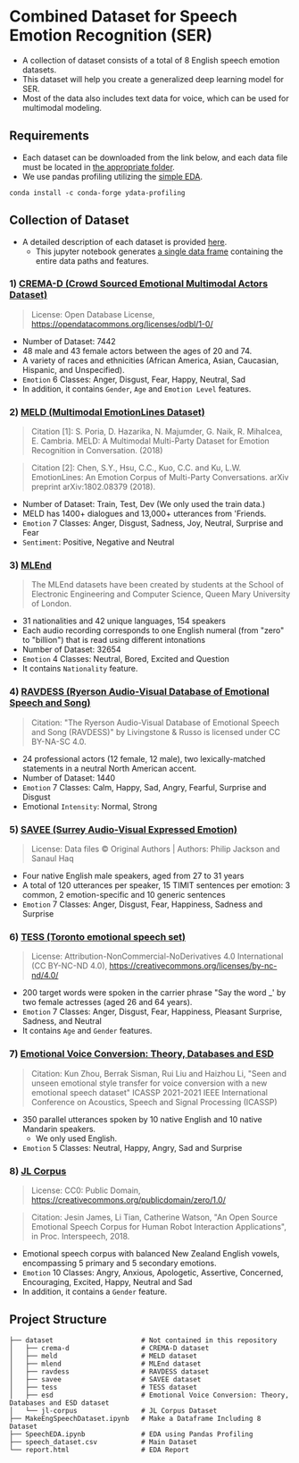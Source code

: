 # Combined Dataset for Speech Emotion Recognition (SER)
- A collection of dataset consists of a total of 8 English speech emotion datasets.
- This dataset will help you create a generalized deep learning model for SER.
- Most of the data also includes text data for voice, which can be used for multimodal modeling.

## Requirements
- Each dataset can be downloaded from the link below, and each data file must be located in [the appropriate folder](#project-structure).
- We use pandas profiling utilizing the [simple EDA](https://github.com/standing-o/Combined_Dataset_for_Speech_Emotion_Recognition/blob/master/SpeechEDA.ipynb).
```
conda install -c conda-forge ydata-profiling
```

## Collection of Dataset
- A detailed description of each dataset is provided [here](https://github.com/standing-o/Combined_Dataset_for_Speech_Emotion_Recognition/blob/master/SpeechEDA.ipynb).
  - This jupyter notebook generates [a single data frame]() containing the entire data paths and features.

### 1) [CREMA-D (Crowd Sourced Emotional Multimodal Actors Dataset)](https://github.com/CheyneyComputerScience/CREMA-D#crema-d-crowd-sourced-emotional-multimodal-actors-dataset)
> License: Open Database License, https://opendatacommons.org/licenses/odbl/1-0/
- Number of Dataset: 7442
- 48 male and 43 female actors between the ages of 20 and 74.
- A variety of races and ethnicities (African America, Asian, Caucasian, Hispanic, and Unspecified).
- `Emotion` 6 Classes: Anger, Disgust, Fear, Happy, Neutral, Sad
- In addition, it contains `Gender`, `Age` and `Emotion Level` features.

### 2) [MELD (Multimodal EmotionLines Dataset)](https://affective-meld.github.io/)
> Citation [1]: S. Poria, D. Hazarika, N. Majumder, G. Naik, R. Mihalcea,
E. Cambria. MELD: A Multimodal Multi-Party Dataset
for Emotion Recognition in Conversation. (2018)

> Citation [2]: Chen, S.Y., Hsu, C.C., Kuo, C.C. and Ku, L.W.
EmotionLines: An Emotion Corpus of Multi-Party
Conversations. arXiv preprint arXiv:1802.08379 (2018).

- Number of Dataset: Train, Test, Dev (We only used the train data.)
- MELD has 1400+ dialogues and 13,000+ utterances from 'Friends.
- `Emotion` 7 Classes: Anger, Disgust, Sadness, Joy, Neutral, Surprise and Fear
- `Sentiment`: Positive, Negative and Neutral

### 3) [MLEnd](https://www.kaggle.com/datasets/jesusrequena/mlend-spoken-numerals)
> The MLEnd datasets have been created by students at the School of Electronic Engineering and Computer Science, Queen Mary University of London.

- 31 nationalities and 42 unique languages, 154 speakers
- Each audio recording corresponds to one English numeral (from "zero" to "billion") that is read using different intonations
- Number of Dataset: 32654
- `Emotion` 4 Classes: Neutral, Bored, Excited and Question
- It contains `Nationality` feature.

### 4) [RAVDESS (Ryerson Audio-Visual Database of Emotional Speech and Song)](https://www.kaggle.com/datasets/uwrfkaggler/ravdess-emotional-speech-audio)
> Citation: "The Ryerson Audio-Visual Database of Emotional Speech and Song (RAVDESS)" by Livingstone & Russo is licensed under CC BY-NA-SC 4.0.

- 24 professional actors (12 female, 12 male), two lexically-matched statements in a neutral North American accent. 
- Number of Dataset: 1440
- `Emotion` 7 Classes: Calm, Happy, Sad, Angry, Fearful, Surprise and Disgust
- Emotional `Intensity`: Normal, Strong

### 5) [SAVEE (Surrey Audio-Visual Expressed Emotion)](https://www.kaggle.com/datasets/ejlok1/surrey-audiovisual-expressed-emotion-savee)
> License: Data files © Original Authors | Authors: Philip Jackson and Sanaul Haq

- Four native English male speakers, aged from 27 to 31 years
- A total of 120 utterances per speaker, 15 TIMIT sentences per emotion: 3 common, 2 emotion-specific and 10 generic sentences
- `Emotion` 7 Classes: Anger, Disgust, Fear, Happiness, Sadness and Surprise

### 6) [TESS (Toronto emotional speech set)](https://www.kaggle.com/datasets/ejlok1/toronto-emotional-speech-set-tess)
> License: Attribution-NonCommercial-NoDerivatives 4.0 International (CC BY-NC-ND 4.0), https://creativecommons.org/licenses/by-nc-nd/4.0/

- 200 target words were spoken in the carrier phrase "Say the word _' by two female actresses (aged 26 and 64 years).
- `Emotion` 7 Classes: Anger, Disgust, Fear, Happiness, Pleasant Surprise, Sadness, and Neutral
- It contains `Age` and `Gender` features.

### 7) [Emotional Voice Conversion: Theory, Databases and ESD](https://hltsingapore.github.io/ESD/download.html)
> Citation: Kun Zhou, Berrak Sisman, Rui Liu and Haizhou Li, "Seen and unseen emotional style transfer for voice conversion with a new emotional speech dataset" ICASSP 2021-2021 IEEE International Conference on Acoustics, Speech and Signal Processing (ICASSP)

- 350 parallel utterances spoken by 10 native English and 10 native Mandarin speakers.
  - We only used English.
- `Emotion` 5 Classes: Neutral, Happy, Angry, Sad and Surprise

### 8) [JL Corpus](https://www.kaggle.com/datasets/tli725/jl-corpus)
> License: CC0: Public Domain, https://creativecommons.org/publicdomain/zero/1.0/

> Citation: Jesin James, Li Tian, Catherine Watson, "An Open Source Emotional Speech Corpus for Human Robot Interaction Applications", in Proc. Interspeech, 2018.

- Emotional speech corpus with balanced New Zealand English vowels, encompassing 5 primary and 5 secondary emotions.
- `Emotion` 10 Classes: Angry, Anxious, Apologetic, Assertive, Concerned, Encouraging, Excited, Happy, Neutral and Sad
- In addition, it contains a `Gender` feature.

## Project Structure

```shell
├── dataset                      # Not contained in this repository
│   ├── crema-d                  # CREMA-D dataset
│   ├── meld                     # MELD dataset
│   ├── mlend                    # MLEnd dataset
│   ├── ravdess                  # RAVDESS dataset
│   ├── savee                    # SAVEE dataset
│   ├── tess                     # TESS dataset
│   ├── esd                      # Emotional Voice Conversion: Theory, Databases and ESD dataset
│   └── jl-corpus                # JL Corpus Dataset
├── MakeEngSpeechDataset.ipynb   # Make a Dataframe Including 8 Dataset
├── SpeechEDA.ipynb              # EDA using Pandas Profiling
├── speech_dataset.csv           # Main Dataset
└── report.html                  # EDA Report
```

